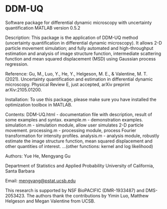 # DDM-UQ
Software package for differential dynamic microscopy with uncertainty quantification
MATLAB version 0.5.2

Description:
This package is the application of DDM-UQ method (uncertainty quantification in differential dynamic microscopy). It allows 2-D particle movement simulation; and fully automated and high-throughput estimation and analysis of image structure function, intermediate scattering function and mean squared displacement (MSD) using Gaussian process regression. 

Reference:
Gu, M., Luo, Y., He, Y., Helgeson, M. E., & Valentine, M. T. (2021). Uncertainty quantification and estimation in differential dynamic microscopy. Physical Review E, just accepted, arXiv preprint arXiv:2105.01200.

Installation:
To use this package, please make sure you have installed the optimization toolbox in MATLAB.

Contents:
DDM-UQ.html - documentation file with description, result of some examples and syntax. 
example.m - demonstration examples.
simulation.m - simulation module, allow user simulates 2-D particle movement.
processing.m - processing module, process Fourier transformation for intensity profiles.
analysis.m - analysis module, robustly estimate the image structure function, mean squared displacement and other quantities of interest. 
...(other functions: kernel and log likelihood)

Authors:
Yue He, Mengyang Gu

Department of Statistics and Applied Probability 
University of California, Santa Barbara

Email: mengyang@pstat.ucsb.edu

This research is supported by NSF BioPACIFIC (DMR-1933487) and DMS-2053423. The authors thank the contributions by Yimin Luo, Matthew Helgeson and Megan Valentine from UCSB. 
